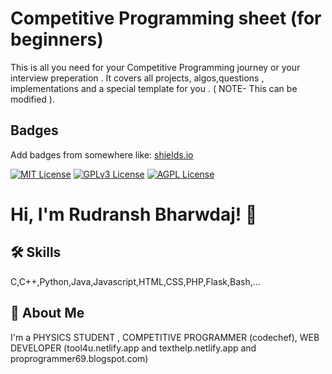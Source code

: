 
# Competitive Programming sheet (for beginners)

This is all you need for your Competitive Programming journey
or your interview preperation . It covers all projects, algos,questions , implementations
and a special template for you . ( NOTE- This can be modified ).

## Badges

Add badges from somewhere like: [shields.io](https://shields.io/)

[![MIT License](https://img.shields.io/badge/License-MIT-green.svg)](https://choosealicense.com/licenses/mit/)
[![GPLv3 License](https://img.shields.io/badge/License-GPL%20v3-yellow.svg)](https://opensource.org/licenses/)
[![AGPL License](https://img.shields.io/badge/license-AGPL-blue.svg)](http://www.gnu.org/licenses/agpl-3.0)


# Hi, I'm Rudransh Bharwdaj! 👋

## 🛠 Skills
C,C++,Python,Java,Javascript,HTML,CSS,PHP,Flask,Bash,...


## 🚀 About Me
I'm a PHYSICS STUDENT , COMPETITIVE PROGRAMMER (codechef), WEB DEVELOPER (tool4u.netlify.app and texthelp.netlify.app and proprogrammer69.blogspot.com)

